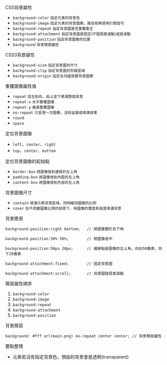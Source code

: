 CSS背景屬性
- `background-color` <small>指定元素的背景色</small>
- `background-image` <small>指定元素的背景圖像，路徑有無使用引號皆可</small>
- `background-repeat` <small>指定背景圖是否重覆產生</small>
- `background-attachment` <small>指定背景圖是固定(不隨頁面滾動)或是滾動</small>
- `background-position` <small>指定背景圖像的位置</small>
- `background` <small>背景簡寫屬性</small>

CSS3背景屬性
- `background-size` <small>指定背景圖的尺寸</small>
- `background-clip` <small>指定背景圖的剪裁區域</small>
- `background-origin` <small>指定在何處放置背景圖像</small>

重覆圖像屬性值
- `repeat` <small>從左到右，由上至下填滿整個背景</small>
- `repeat-x` <small>水平重覆圖像</small>
- `repeat-y` <small>垂直重覆圖像</small>
- `no-repeat` <small>只呈現一次圖像，沒有延展或填滿效果</small>
- `round` 
- `space`

定位背景圖像
- `left`、`center`、`right`
- `top`、`center`、`bottom`

定位背景圖像的起始點
- `border-box` <small>將圖像放到邊框的左上角</small>
- `padding-box` <small>將圖像放到內距的左上角</small>
- `content-box` <small>將圖像放到內容的左上角</small>

背景圖像尺寸
- `contain` <small>填滿元素背景區域，同時維持圖像的比例</small>
- `cover` <small>在不改變圖像比例的前提下，用圖像的寬度和高度填滿背景</small>

背景應用
```
background-position:right bottom;	// 將圖像置於右下角
```

```
background-position:50% 50%;		// 將圖像居中
```

```
background-position:50px 20px;		// 偏移點是圖像的左上角，向右50像素，向下20像素
```

```
background-attachment:fixed;		// 固定背景圖
```

```
background-attachment:scroll;		// 背景圖隨頁面滾動
```

簡寫屬性順序
1. `background-color`
2. `background-image`
3. `background-repeat`
4. `background-attachment`
5. `background-position`

背景簡寫
```
background: #fff url(main.png) no-repeat center center;	// 背景簡寫屬性
```

要點整理
- 元素若沒有指定背景色，預設的背景會是透明(transparent)